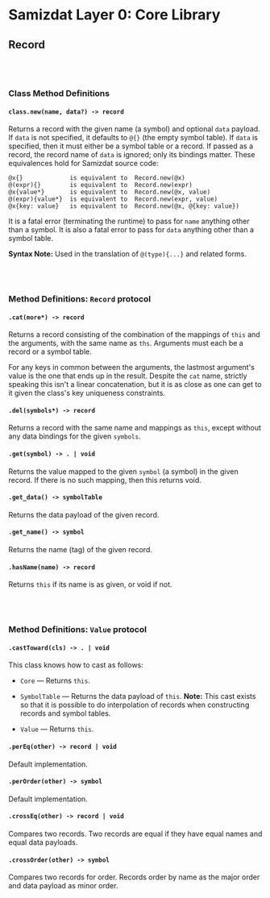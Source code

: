 Samizdat Layer 0: Core Library
==============================

Record
------

<br><br>
### Class Method Definitions

#### `class.new(name, data?) -> record`

Returns a record with the given name (a symbol) and optional `data` payload.
If `data` is not specified, it defaults to `@{}` (the empty symbol table).
If `data` is specified, then it must either be a symbol table or a record.
If passed as a record, the record name of `data` is ignored; only its
bindings matter. These equivalences hold for Samizdat source code:

```
@x{}             is equivalent to  Record.new(@x)
@(expr){}        is equivalent to  Record.new(expr)
@x{value*}       is equivalent to  Record.new(@x, value)
@(expr){value*}  is equivalent to  Record.new(expr, value)
@x{key: value}   is equivalent to  Record.new(@x, @{key: value})
```

It is a fatal error (terminating the runtime) to pass for `name` anything
other than a symbol. It is also a fatal error to pass for `data` anything
other than a symbol table.

**Syntax Note:** Used in the translation of `@(type){...}` and related forms.


<br><br>
### Method Definitions: `Record` protocol

#### `.cat(more*) -> record`

Returns a record consisting of the combination of the mappings of `this` and
the arguments, with the same name as `ths`. Arguments must each be a record
or a symbol table.

For any keys in common between the arguments, the lastmost argument's value
is the one that ends up in the result. Despite the `cat` name, strictly
speaking this isn't a linear concatenation, but it is as close as one can
get to it given the class's key uniqueness constraints.

#### `.del(symbols*) -> record`

Returns a record with the same name and mappings as `this`, except without
any data bindings for the given `symbols`.

#### `.get(symbol) -> . | void`

Returns the value mapped to the given `symbol` (a symbol) in the given
record. If there is no such mapping, then this returns void.

#### `.get_data() -> symbolTable`

Returns the data payload of the given record.

#### `.get_name() -> symbol`

Returns the name (tag) of the given record.

#### `.hasName(name) -> record`

Returns `this` if its name is as given, or void if not.


<br><br>
### Method Definitions: `Value` protocol

#### `.castToward(cls) -> . | void`

This class knows how to cast as follows:

* `Core` &mdash; Returns `this`.

* `SymbolTable` &mdash; Returns the data payload of `this`. **Note:** This
  cast exists so that it is possible to do interpolation of records when
  constructing records and symbol tables.

* `Value` &mdash; Returns `this`.

#### `.perEq(other) -> record | void`

Default implementation.

#### `.perOrder(other) -> symbol`

Default implementation.

#### `.crossEq(other) -> record | void`

Compares two records. Two records are equal if they have equal names and
equal data payloads.

#### `.crossOrder(other) -> symbol`

Compares two records for order. Records order by name as the major order
and data payload as minor order.
